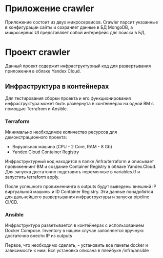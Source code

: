 # Приложение crawler

Приложение состоит из двух микросервисов. Crawler парсит указанные в конфигурации сайты и сохраняет данные в БД MongoDB, а микросервис UI представляет собой интерефейс для поиска в БД.

# Проект crawler

Данный проект содержит инфраструктурный код для развертывания приложения в облаке Yandex Cloud.

## Инфраструктура в контейнерах

Для тестирования сборки проекта и его функционирования инфраструктура может быть развернута в контейнерах на одной ВМ с помощью Terrafrom и Ansible.

### Terraform

Минимально необходимое количество ресурсов для демонстрационного проекта:

- Вируальная машина (CPU - 2 Core, RAM - 8 Gb)
- Yandex Cloud Container Registry

Инфраструктурный код находится в папке /infra/terraform и описывает провиженнинг ВМ и создание Container Registry в облаке Yandex.Cloud. Для запуска достаточно подставить переменные в variables.tf и запустить terraform apply.

После успешного провиженнинга в outputs будут выведены внешний IP виртуальной машины и ID Container Registry. Эти данные понадобятся для дальнейшего развертывания инфраструктуры и запуска pipeline CI/CD.

### Ansible

Инфраструктура разветывается в контейнерах с использованием Docker Compose. Inventory в нашем случае заполняется вручную: достаточно внести IP из outputs 

Первое, что необходимо сделать, - установить все пакеты docker и зависимости к ним. Вся установка описана в плейбуке /infra/ansible
